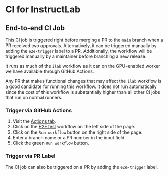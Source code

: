 # CI for InstructLab

## End-to-end CI Job

This CI job is triggered right before merging a PR to the `main` branch when a PR received two
approvals. Alternatively, it can be triggered manually by adding the `e2e-trigger` label to a PR.
Additionally, the workflow will be triggered manually by a maintainer before branching a new release.

It runs as much of the `ilab` workflow as it can on the GPU-enabled worker we
have available through GitHub Actions.

Any PR that makes functional changes that may affect the `ilab` workflow is
a good candidate for running this workflow. It does not run automatically since
the cost of this workflow is substantially higher than all other CI jobs that
run on normal runners.

### Trigger via GitHub Actions

1. Visit the [Actions tab](https://github.com/instructlab/instructlab/actions).
2. Click on the [E2E test](https://github.com/instructlab/instructlab/actions/workflows/e2e.yml)
   workflow on the left side of the page.
3. Click on the `Run workflow` button on the right side of the page.
4. Enter a branch name or a PR number in the input field.
5. Click the green `Run workflow` button.

### Trigger via PR Label

The CI job can also be triggered on a PR by adding the `e2e-trigger` label.
